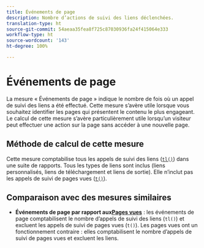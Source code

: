 ```yaml
---
title: Événements de page
description: Nombre d’actions de suivi des liens déclenchées.
translation-type: ht
source-git-commit: 54aeaa35fea8f725c87030936fa24f415064e333
workflow-type: ht
source-wordcount: '143'
ht-degree: 100%

---
```



# Événements de page

La mesure « Événements de page » indique le nombre de fois où un appel de suivi des liens a été effectué. Cette mesure s’avère utile lorsque vous souhaitez identifier les pages qui présentent le contenu le plus engageant. Le calcul de cette mesure s’avère particulièrement utile lorsqu’un visiteur peut effectuer une action sur la page sans accéder à une nouvelle page.

## Méthode de calcul de cette mesure

Cette mesure comptabilise tous les appels de suivi des liens ([`tl()`](/help/implement/vars/functions/tl-method.md)) dans une suite de rapports. Tous les types de liens sont inclus (liens personnalisés, liens de téléchargement et liens de sortie). Elle n’inclut pas les appels de suivi de pages vues ([`t()`](/help/implement/vars/functions/t-method.md)).

## Comparaison avec des mesures similaires

* **Événements de page par rapport aux[Pages vues](page-views.md)** : les événements de page comptabilisent le nombre d’appels de suivi des liens (`tl()`) et excluent les appels de suivi de pages vues (`t()`). Les pages vues ont un fonctionnement contraire : elles comptabilisent le nombre d’appels de suivi de pages vues et excluent les liens.
